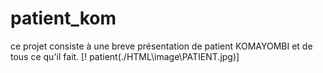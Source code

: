 # patient_kom
ce projet consiste à une breve présentation de patient KOMAYOMBI et de tous ce qu'il fait.
[! patient(./HTML\image\PATIENT.jpg)]